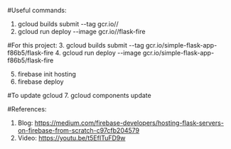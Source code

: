 #Useful commands:
1. gcloud builds submit --tag gcr.io/<project-id>/<container-name>
2. gcloud run deploy --image gcr.io/<project-id>/flask-fire

#For this project:
3. gcloud builds submit --tag gcr.io/simple-flask-app-f86b5/flask-fire
4. gcloud run deploy --image gcr.io/simple-flask-app-f86b5/flask-fire

<!-- For frontend deploy -->
5. firebase init hosting
6. firebase deploy

#To update gcloud
7. gcloud components update

#References:
1. Blog: https://medium.com/firebase-developers/hosting-flask-servers-on-firebase-from-scratch-c97cfb204579
2. Video: https://youtu.be/t5EfITuFD9w
